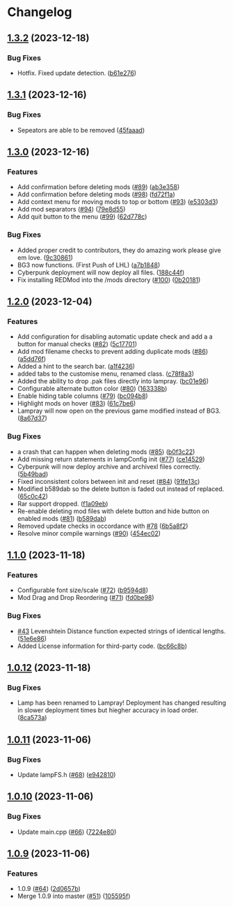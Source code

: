 # Changelog

## [1.3.2](https://github.com/CHollingworth/Lampray/compare/v1.3.1...v1.3.2) (2023-12-18)


### Bug Fixes

* Hotfix. Fixed update detection. ([b61e276](https://github.com/CHollingworth/Lampray/commit/b61e27658b866d350cfcaa009e3e507d278adf44))

## [1.3.1](https://github.com/CHollingworth/Lampray/compare/v1.3.0...v1.3.1) (2023-12-16)


### Bug Fixes

* Sepeators are able to be removed ([45faaad](https://github.com/CHollingworth/Lampray/commit/45faaad64562b394ec908f85f8f6996cba917428))

## [1.3.0](https://github.com/CHollingworth/Lampray/compare/v1.2.0...v1.3.0) (2023-12-16)


### Features

* Add confirmation before deleting mods ([#89](https://github.com/CHollingworth/Lampray/issues/89)) ([ab3e358](https://github.com/CHollingworth/Lampray/commit/ab3e358db686f7b00db9b1e236c54432294c60d4))
* Add confirmation before deleting mods ([#98](https://github.com/CHollingworth/Lampray/issues/98)) ([fd72f1a](https://github.com/CHollingworth/Lampray/commit/fd72f1a0bd065afc406f51503e7e863afecdd654))
* Add context menu for moving mods to top or bottom ([#93](https://github.com/CHollingworth/Lampray/issues/93)) ([e5303d3](https://github.com/CHollingworth/Lampray/commit/e5303d3b55620b155d9e05ef9049257c12e2e6a4))
* Add mod separators ([#94](https://github.com/CHollingworth/Lampray/issues/94)) ([79e8d55](https://github.com/CHollingworth/Lampray/commit/79e8d55c6855419ca1d018915041a62e0929ef8d))
* Add quit button to the menu ([#99](https://github.com/CHollingworth/Lampray/issues/99)) ([62d778c](https://github.com/CHollingworth/Lampray/commit/62d778cd448f853240b134e7544e185e5f21da65))


### Bug Fixes

* Added proper credit to contributors, they do amazing work please give em love. ([9c30861](https://github.com/CHollingworth/Lampray/commit/9c308616b8b60b0b16ade8615450b76b5e82eedf))
* BG3 now functions. (First Push of LHL) ([a7b1848](https://github.com/CHollingworth/Lampray/commit/a7b1848dbbabe1202ca33a460386956bf257e6e9))
* Cyberpunk deployment will now deploy all files. ([188c44f](https://github.com/CHollingworth/Lampray/commit/188c44f0b75c0b2900bbad72964f478b606f8db5))
* Fix installing REDMod into the /mods directory ([#100](https://github.com/CHollingworth/Lampray/issues/100)) ([0b20181](https://github.com/CHollingworth/Lampray/commit/0b201817682fadfeacc958300b63472d032688c5))

## [1.2.0](https://github.com/CHollingworth/Lampray/compare/v1.1.0...v1.2.0) (2023-12-04)


### Features

* Add configuration for disabling automatic update check and add a a button for manual checks ([#82](https://github.com/CHollingworth/Lampray/issues/82)) ([5c17701](https://github.com/CHollingworth/Lampray/commit/5c177011040327899543c63894152af7ba96a7d6))
* Add mod filename checks to prevent adding duplicate mods ([#86](https://github.com/CHollingworth/Lampray/issues/86)) ([a5dd76f](https://github.com/CHollingworth/Lampray/commit/a5dd76f8287173112753690e1ea5d589103d6437))
* Added a hint to the search bar. ([a1f4236](https://github.com/CHollingworth/Lampray/commit/a1f4236f27a818e0b620f164432b211cd116b7ba))
* added tabs to the customise menu, renamed class. ([c78f8a3](https://github.com/CHollingworth/Lampray/commit/c78f8a3ba15cfd678d029e992d6063450fbaab00))
* Added the ability to drop .pak files directly into lampray. ([bc01e96](https://github.com/CHollingworth/Lampray/commit/bc01e96f6d272e9addbf624ac158e71074b4b3d8))
* Configurable alternate button color ([#80](https://github.com/CHollingworth/Lampray/issues/80)) ([163338b](https://github.com/CHollingworth/Lampray/commit/163338b4d1b95bd28e466b6545eb83566b0346cb))
* Enable hiding table columns ([#79](https://github.com/CHollingworth/Lampray/issues/79)) ([bc094b8](https://github.com/CHollingworth/Lampray/commit/bc094b8a1c5b645536f35e0f39fdbd4a31b62737))
* Highlight mods on hover ([#83](https://github.com/CHollingworth/Lampray/issues/83)) ([61c7be6](https://github.com/CHollingworth/Lampray/commit/61c7be6df4c17a06b92cd7c970f3f10b9b25c6d8))
* Lampray will now open on the previous game modified instead of BG3. ([8a67d37](https://github.com/CHollingworth/Lampray/commit/8a67d3748b241c5b687b3344f784202d65e4cf61))


### Bug Fixes

* a crash that can happen when deleting mods ([#85](https://github.com/CHollingworth/Lampray/issues/85)) ([b0f3c22](https://github.com/CHollingworth/Lampray/commit/b0f3c2214273ce76d4e56f119b01ab7f116ab287))
* Add missing return statements in lampConfig init ([#77](https://github.com/CHollingworth/Lampray/issues/77)) ([ce14529](https://github.com/CHollingworth/Lampray/commit/ce1452949fb82171b20592336c69aac6d742cd82))
* Cyberpunk will now deploy archive and archivexl files correctly. ([5b49bad](https://github.com/CHollingworth/Lampray/commit/5b49bad47a335266f26335abad8000d49dbbff1c))
* Fixed inconsistent colors between init and reset ([#84](https://github.com/CHollingworth/Lampray/issues/84)) ([91fe13c](https://github.com/CHollingworth/Lampray/commit/91fe13c670dc36d2f1b2cb164676cb135f0c7b00))
* Modified b589dab so the delete button is faded out instead of replaced. ([65c0c42](https://github.com/CHollingworth/Lampray/commit/65c0c4241a4906884b1fb1265b7bebf0d96da6a8))
* Rar support dropped. ([f1a09eb](https://github.com/CHollingworth/Lampray/commit/f1a09ebb1fba9d6dd1cc38b8d86e5d474e3c3366))
* Re-enable deleting mod files with delete button and hide button on enabled mods ([#81](https://github.com/CHollingworth/Lampray/issues/81)) ([b589dab](https://github.com/CHollingworth/Lampray/commit/b589dabfce242b44f6bf1c40fd45164f7a924308))
* Removed update checks in occordance with [#78](https://github.com/CHollingworth/Lampray/issues/78) ([6b5a8f2](https://github.com/CHollingworth/Lampray/commit/6b5a8f233a00ee5ccfb2f77c4208a4d60d1279eb))
* Resolve minor compile warnings ([#90](https://github.com/CHollingworth/Lampray/issues/90)) ([454ec02](https://github.com/CHollingworth/Lampray/commit/454ec02a8bf408809a843819748a47ca8a9cdc62))

## [1.1.0](https://github.com/CHollingworth/Lampray/compare/v1.0.12...v1.1.0) (2023-11-18)


### Features

* Configurable font size/scale ([#72](https://github.com/CHollingworth/Lampray/issues/72)) ([b9594d8](https://github.com/CHollingworth/Lampray/commit/b9594d8bba595d616acbd98b1d076efcba669cc8))
* Mod Drag and Drop Reordering ([#71](https://github.com/CHollingworth/Lampray/issues/71)) ([fd0be98](https://github.com/CHollingworth/Lampray/commit/fd0be9812af3be7f3c452392db6389728e8010a7))


### Bug Fixes

* [#43](https://github.com/CHollingworth/Lampray/issues/43) Levenshtein Distance function expected strings of identical lengths. ([51e6e86](https://github.com/CHollingworth/Lampray/commit/51e6e860c953041bd421cfc6862c7399d30df948))
* Added License information for third-party code. ([bc66c8b](https://github.com/CHollingworth/Lampray/commit/bc66c8bfc0b20957e40831b29719988b2ab920dd))

## [1.0.12](https://github.com/CHollingworth/Lamp/compare/v1.0.11...v1.0.12) (2023-11-18)


### Bug Fixes

* Lamp has been renamed to Lampray! Deployment has changed resulting in slower deployment times but hiegher accuracy in load order. ([8ca573a](https://github.com/CHollingworth/Lamp/commit/8ca573ad83dd3e3f41cf326cee2b607cf735ad78))

## [1.0.11](https://github.com/CHollingworth/Lamp/compare/v1.0.10...v1.0.11) (2023-11-06)


### Bug Fixes

* Update lampFS.h ([#68](https://github.com/CHollingworth/Lamp/issues/68)) ([e942810](https://github.com/CHollingworth/Lamp/commit/e9428107c4ad7927278f1f80491dcdaec0b713a0))

## [1.0.10](https://github.com/CHollingworth/Lamp/compare/v1.0.9...v1.0.10) (2023-11-06)


### Bug Fixes

* Update main.cpp ([#66](https://github.com/CHollingworth/Lamp/issues/66)) ([7224e80](https://github.com/CHollingworth/Lamp/commit/7224e809b0d93a4e2ab3d2f48a37e06f15df56fd))

## [1.0.9](https://github.com/CHollingworth/Lamp/compare/v1.0.8...v1.0.9) (2023-11-06)


### Features

* 1.0.9 ([#64](https://github.com/CHollingworth/Lamp/issues/64)) ([2d0657b](https://github.com/CHollingworth/Lamp/commit/2d0657b5e3acfeca87945fb471402b277a25a620))
* Merge 1.0.9 into master ([#51](https://github.com/CHollingworth/Lamp/issues/51)) ([105595f](https://github.com/CHollingworth/Lamp/commit/105595f6eee4e3a7c5e3bee2ea604e984d87fc06))
